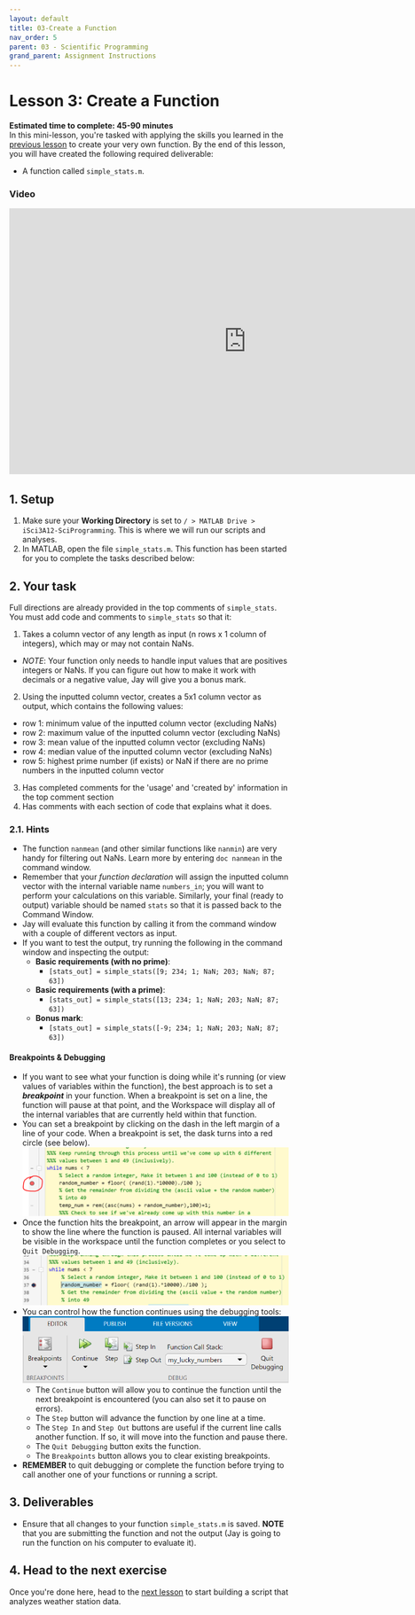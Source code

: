 ```yaml
---
layout: default
title: 03-Create a Function
nav_order: 5
parent: 03 - Scientific Programming
grand_parent: Assignment Instructions
---
```


# Lesson 3: Create a Function

**Estimated time to complete: 45-90 minutes**  
In this mini-lesson, you're tasked with applying the skills you learned in the [previous lesson](lesson2) to create your very own function. By the end of this lesson, you will have created the following required deliverable: 
- A function called ```simple_stats.m```. 

### Video
<iframe width="853" height="480" src="https://web.microsoftstream.com/embed/video/08389c2c-8f3d-4de9-b604-bf7154154b02?autoplay=false&amp;showinfo=true" allowfullscreen style="border:none;"></iframe>

## 1. Setup
1. Make sure your **Working Directory** is set to ```/ > MATLAB Drive > iSci3A12-SciProgramming```. This is where we will run our scripts and analyses. 
1. In MATLAB, open the file ```simple_stats.m```. This function has been started for you to complete the tasks described below: 

## 2. Your task
Full directions are already provided in the top comments of ```simple_stats```. You must add code and comments to ```simple_stats``` so that it: 
1. Takes a column vector of any length as input (n rows x 1 column of integers), which may or may not contain NaNs.
  - *NOTE*: Your function only needs to handle input values that are positives integers or NaNs. If you can figure out how to make it work with decimals or a negative value, Jay will give you a bonus mark.
2. Using the inputted column vector, creates a 5x1 column vector as output, which contains the following values: 
  - row 1: minimum value of the inputted column vector (excluding NaNs)
  - row 2: maximum value of the inputted column vector (excluding NaNs)
  - row 3: mean value of the inputted column vector (excluding NaNs)
  - row 4: median value of the inputted column vector (excluding NaNs)
  - row 5: highest prime number (if exists) or NaN if there are no prime numbers in the inputted column vector
3. Has completed comments for the 'usage' and 'created by' information in the top comment section
4. Has comments with each section of code that explains what it does.

<!--
<table style="background-color: #ffff99;">
<tbody>
<tr>
<td>
<p><b>Updated 2021-03-03</b>: Your function only needs to handle input values that are positives integers or NaNs. If you can figure out how to make it work with decimals or a negative value, Jay will give you a bonus mark.</p>
</td>
</tr>
</tbody>
</table>
-->

### 2.1. Hints
- The function ```nanmean``` (and other similar functions like ```nanmin```) are very handy for filtering out NaNs. Learn more by entering ```doc nanmean``` in the command window. 
- Remember that your *function declaration* will assign the inputted column vector with the internal variable name ```numbers_in```; you will want to perform your calculations on this variable. Similarly, your final (ready to output) variable should be named ```stats``` so that it is passed back to the Command Window.
- Jay will evaluate this function by calling it from the command window with a couple of different vectors as input. 
- If you want to test the output, try running the following in the command window and inspecting the output:  
  - **Basic requirements (with no prime)**: 
    - ```[stats_out] = simple_stats([9; 234; 1; NaN; 203; NaN; 87; 63])```
  - **Basic requirements (with a prime)**: 
    - ```[stats_out] = simple_stats([13; 234; 1; NaN; 203; NaN; 87; 63])```
  - **Bonus mark**: 
    - ```[stats_out] = simple_stats([-9; 234; 1; NaN; 203; NaN; 87; 63])```

#### Breakpoints & Debugging
- If you want to see what your function is doing while it's running (or view values of variables within the function), the best approach is to set a ***breakpoint*** in your function. When a breakpoint is set on a line, the function will pause at that point, and the Workspace will display all of the internal variables that are currently held within that function. 
- You can set a breakpoint by clicking on the dash in the left margin of a line of your code. When a breakpoint is set, the dask turns into a red circle (see below).  
![Function with a breakpoint as a red dot](img/set-breakpoint.png)
- Once the function hits the breakpoint, an arrow will appear in the margin to show the line where the function is paused. All internal variables will be visible in the workspace until the function completes or you select to ```Quit Debugging```. 
![Function paused at a breakpoint](img/breakpoint-paused.png)
- You can control how the function continues using the debugging tools: 
![Debugging buttons on toolbar](img/debugging-options.png)
  - The ```Continue``` button will allow you to continue the function until the next breakpoint is encountered (you can also set it to pause on errors).
  - The ```Step``` button will advance the function by one line at a time.
  - The ```Step In``` and ```Step Out``` buttons are useful if the current line calls another function. If so, it will move into the function and pause there. 
  - The ```Quit Debugging``` button exits the function. 
  - The ```Breakpoints``` button allows you to clear existing breakpoints.
- **REMEMBER** to quit debugging or complete the function before trying to call another one of your functions or running a script.
  
## 3. Deliverables
- Ensure that all changes to your function ```simple_stats.m``` is saved. **NOTE** that you are submitting the function and not the output (Jay is going to run the function on his computer to evaluate it).

## 4. Head to the next exercise
Once you're done here, head to the [next lesson](a3-lesson4) to start building a script that analyzes weather station data. 
